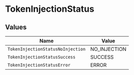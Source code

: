 # TokenInjectionStatus


## Values

| Name                              | Value                             |
| --------------------------------- | --------------------------------- |
| `TokenInjectionStatusNoInjection` | NO_INJECTION                      |
| `TokenInjectionStatusSuccess`     | SUCCESS                           |
| `TokenInjectionStatusError`       | ERROR                             |